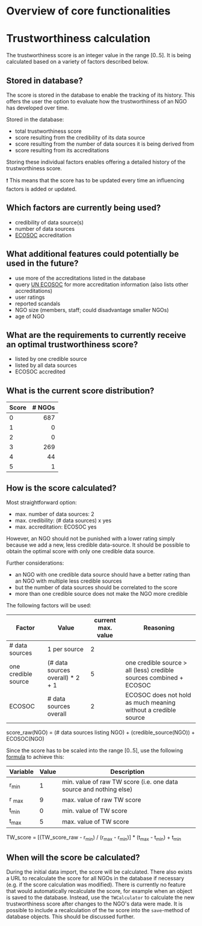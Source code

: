 # Overview of core functionalities

# Trustworthiness calculation

The trustworthiness score is an integer value in the range [0..5]. It is being calculated based on a variety of factors 
described below.

## Stored in database?
The score is stored in the database to enable the tracking of its history. This offers the user the option to evaluate
how the trustworthiness of an NGO has developed over time.

Stored in the database:
- total trustworthiness score
- score resulting from the credibility of its data source
- score resulting from the number of data sources it is being derived from
- score resulting from its accreditations

Storing these individual factors enables offering a detailed history of the trustworthiness score.

:exclamation: This means that the score has to be updated every time an influencing factors is added or updated.

## Which factors are currently being used?

- credibility of data source(s)
- number of data sources
- [ECOSOC](https://csonet.org/?menu=100) accreditation 


## What additional features could potentially be used in the future?
- use more of the accreditations listed in the database
- query [UN ECOSOC](https://esango.un.org/civilsociety/displayConsultativeStatusSearch.do?method=search&sessionCheck=false)
for more accreditation information (also lists other accreditations)
- user ratings
- reported scandals
- NGO size (members, staff; could disadvantage smaller NGOs)
- age of NGO

## What are the requirements to currently receive an optimal trustworthiness score? 

- listed by one credible source
- listed by all data sources
- ECOSOC accredited


## What is the current score distribution?
| Score | # NGOs |
| ----- | ------: |
| 0 | 687 |
| 1 | 0 |
| 2 | 0 |
| 3 | 269 |
| 4 | 44 |
| 5 | 1 |


## How is the score calculated?

Most straightforward option:
- max. number of data sources: 2
- max. credibility: (# data sources) x yes
- max. accreditation: ECOSOC yes

However, an NGO should not be punished with a lower rating simply because we add a new, less credible data-source.
It should be possible to obtain the optimal score with only one credible data source.

Further considerations:
- an NGO with one credible data source should have a better rating than an NGO with multiple less credible sources
- but the number of data sources should be correlated to the score
- more than one credible source does not make the NGO more credible


The following factors will be used:

| Factor                | Value                        | current max. value |Reasoning |
| --------------------- | ----------------------------- | -------- | --------- |
| # data sources        | 1 per source | 2 | |
| one credible source   | (# data sources overall) * 2 + 1  | 5 | one credible source > all (less) credible sources combined + ECOSOC |
| ECOSOC                | # data sources overall | 2 | ECOSOC does not hold as much meaning without a credible source |


score_raw(NGO) = (# data sources listing NGO) + (credible_source(NGO)) + ECOSOC(NGO)

Since the score has to be scaled into the range [0..5], use the following [formula](https://stats.stackexchange.com/questions/281162/scale-a-number-between-a-range/281164) to achieve this:

| Variable | Value | Description |
| -------- | ----- | ----------- |
| r<sub>min</sub> | 1 | min. value of raw TW score (i.e. one data source and nothing else) |
| r <sub>max</sub> | 9 | max. value of raw TW score |
| t<sub>min</sub> | 0 | min. value of TW score |
| t<sub>max</sub> | 5 | max. value of TW score |

TW_score = [(TW_score_raw - r<sub>min</sub>) / (r<sub>max</sub> - r<sub>min</sub>)] * (t<sub>max</sub> - t<sub>min</sub>) + t<sub>min</sub>


## When will the score be calculated?
During the initial data import, the score will be calculated. There also exists a URL to recalculate the score for all
 NGOs in the database if necessary (e.g. if the score calculation was modified). There is currently no feature that would 
 automatically recalculate the score, for example when an object is saved to the database. Instead, use the `TWCalculator`
 to calculate the new trustworthiness score after changes to the NGO's data were made.
 It is possible to include a recalculation of the tw score into the `save`-method of database objects. This should be 
 discussed further.